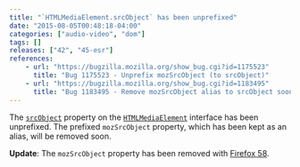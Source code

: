 ```yaml
---
title: "`HTMLMediaElement.srcObject` has been unprefixed"
date: "2015-08-05T00:48:18-04:00"
categories: ["audio-video", "dom"]
tags: []
releases: ["42", "45-esr"]
references:
    - url: "https://bugzilla.mozilla.org/show_bug.cgi?id=1175523"
      title: "Bug 1175523 - Unprefix mozSrcObject (to srcObject)"
    - url: "https://bugzilla.mozilla.org/show_bug.cgi?id=1183495"
      title: "Bug 1183495 - Remove mozSrcObject alias to srcObject soon"
---
```

The [`srcObject`](https://developer.mozilla.org/docs/Web/API/HTMLMediaElement/srcObject) property on the [`HTMLMediaElement`](https://developer.mozilla.org/docs/Web/API/HTMLMediaElement) interface has been unprefixed. The prefixed `mozSrcObject` property, which has been kept as an alias, will be removed soon.

**Update**: The `mozSrcObject` property has been removed with [Firefox 58](https://www.fxsitecompat.dev/en-CA/docs/2017/htmlmediaelement-mozsrcobject-has-been-removed/).
